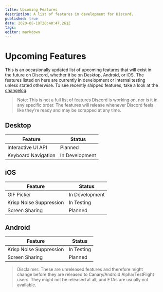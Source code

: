 ```yaml
---
title: Upcoming Features
description: A list of features in development for Discord.
published: true
date: 2020-08-10T20:40:47.261Z
tags: 
editor: markdown
---
```


# Upcoming Features
This is an occasionally updated list of upcoming features that will exist in the future on Discord, whether it be on Desktop, Android, or iOS. The features listed on here are currently in development or internal testing unless stated otherwise. To see recently shipped features, take a look at the [changelog](/changelog).

> Note: This is not a full list of features Discord is working on, nor is it in any specific order. The features will release whenever Discord feels like they're ready and may be scrapped at any time.

## Desktop

| Feature             |	Status         |
|---------------------|----------------|
| Interactive UI API  | Planned        |
| Keyboard Navigation | In Development |

## iOS
| Feature                 | Status         |
|-------------------------|----------------|
| GIF Picker              | In Development |
| Krisp Noise Suppression | In Testing     |
| Screen Sharing          | Planned        |

## Android
| Feature                 | Status     |
|-------------------------|------------|
| Krisp Noise Suppression | In Testing |
| Screen Sharing          | Planned    |

> Disclaimer: These are unreleased features and therefore might change before they are released to Canary/Android Alpha/TestFlight users. They might not be released at all, and ETAs are usually not available.